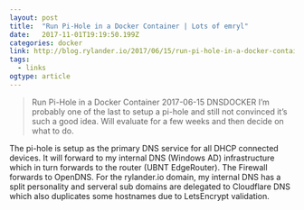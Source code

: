 ```yaml
---
layout: post 
title:  "Run Pi-Hole in a Docker Container | Lots of emryl" 
date:   2017-11-01T19:19:50.199Z 
categories: docker
link: http://blog.rylander.io/2017/06/15/run-pi-hole-in-a-docker-container/ 
tags:
  - links
ogtype: article 
---
```


> Run Pi-Hole in a Docker Container
2017-06-15 DNSDOCKER
I’m probably one of the last to setup a pi-hole and still not convinced it’s such a good idea. Will evaluate for a few weeks and then decide on what to do.

The pi-hole is setup as the primary DNS service for all DHCP connected devices. It will forward to my internal DNS (Windows AD) infrastructure which in turn forwards to the router (UBNT EdgeRouter). The Firewall forwards to OpenDNS. For the rylander.io domain, my internal DNS has a split personality and serveral sub domains are delegated to Cloudflare DNS which also duplicates some hostnames due to LetsEncrypt validation.